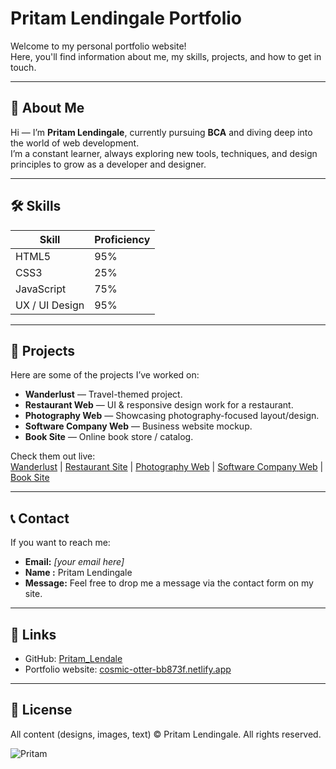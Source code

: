 # Pritam Lendingale Portfolio

Welcome to my personal portfolio website!  
Here, you'll find information about me, my skills, projects, and how to get in touch.

---

## 🚀 About Me

Hi — I’m **Pritam Lendingale**, currently pursuing **BCA** and diving deep into the world of web development.  
I’m a constant learner, always exploring new tools, techniques, and design principles to grow as a developer and designer.

---

## 🛠️ Skills

| Skill         | Proficiency |
|----------------|-------------|
| HTML5          | 95%         |
| CSS3           | 25%         |
| JavaScript     | 75%         |
| UX / UI Design | 95%         |

---

## 🧰 Projects

Here are some of the projects I’ve worked on:

- **Wanderlust** — Travel-themed project.  
- **Restaurant Web** — UI & responsive design work for a restaurant.  
- **Photography Web** — Showcasing photography-focused layout/design.  
- **Software Company Web** — Business website mockup.  
- **Book Site** — Online book store / catalog.  

Check them out live:  
[Wanderlust](https://wanderlust1-e0lv.onrender.com) | [Restaurant Site](https://restaurant-web3.netlify.app) | [Photography Web](https://68ca9783f15a2911a4ec8eac--photography-webb.netlify.app) | [Software Company Web](https://software-company-web.netlify.app) | [Book Site](https://book-sites.netlify.app)

---

## 📞 Contact

If you want to reach me:

- **Email:** *[your email here]*
- **Name :** Pritam Lendingale  
- **Message:** Feel free to drop me a message via the contact form on my site.

---

## 🔗 Links

- GitHub: [Pritam_Lendale](https://github.com/Pritam_Lendale)  
- Portfolio website: [cosmic-otter-bb873f.netlify.app](https://cosmic-otter-bb873f.netlify.app/)  

---

## 📄 License

All content (designs, images, text) © Pritam Lendingale. All rights reserved.


![Pritam](https://1drv.ms/i/c/5ad8d85c968fcba4/EaObPXePmH9ElcRSDrO6Ux4Be8SM9FVsgEHWsW8xlW3LcQ?e=p0VH9A)
